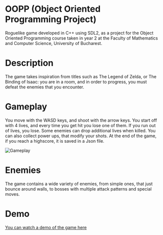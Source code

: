 # OOPP (Object Oriented Programming Project)

Roguelike game developed in C++ using SDL2, as a project for the Object Oriented Programming course taken in year 2 at the Faculty of Mathematics and Computer Science, University of Bucharest.

# Description

The game takes inspiration from titles such as The Legend of Zelda, or The Binding of Isaac: you are in a room, and in order to progress, you must defeat the enemies that you encounter. 

# Gameplay

You move with the WASD keys, and shoot with the arrow keys. You start off with 4 lives, and every time you get hit you lose one of them. If you run out of lives, you lose. Some enemies can drop additional lives when killed. You can also collect power ups, that modify your shots. At the end of the game, if you reach a highscore, it is saved in a Json file.

![Gameplay](https://github.com/StefSimi/OOPP/assets/98825330/c0d1b58b-9f93-4df4-add0-01c2ef02a2c1)

# Enemies

The game contains a wide variety of enemies, from simple ones, that just bounce around walls, to bosses with multiple attack patterns and special moves.


# Demo

[You can watch a demo of the game here](https://www.youtube.com/watch?v=-cXQj-Bgxcg)
